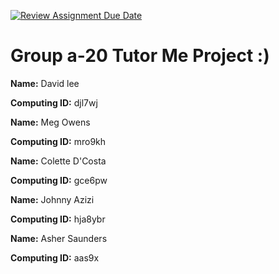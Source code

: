 [![Review Assignment Due Date](https://classroom.github.com/assets/deadline-readme-button-24ddc0f5d75046c5622901739e7c5dd533143b0c8e959d652212380cedb1ea36.svg)](https://classroom.github.com/a/ddHLZpsb)
# Group a-20 Tutor Me Project :)

__Name:__ David lee

__Computing ID:__ djl7wj

__Name:__ Meg Owens

__Computing ID:__ mro9kh

__Name:__ Colette D'Costa

__Computing ID:__ gce6pw

__Name:__ Johnny Azizi

__Computing ID:__ hja8ybr

__Name:__ Asher Saunders 

__Computing ID:__ aas9x


